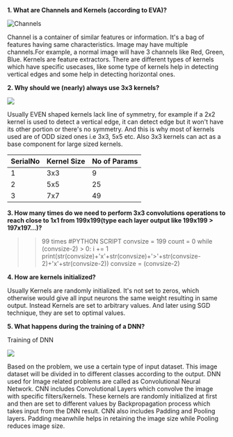 **1. What are Channels and Kernels (according to EVA)?**

![Channels](https://www.kdnuggets.com/wp-content/uploads/image-data-analysis.jpg)


Channel is a container of similar features or information. It's a bag of features having same characteristics. Image may have multiple channels.For example, a normal image will have 3 channels like Red, Green, Blue.
Kernels are feature extractors. There are different types of kernels which have specific usecases, like some type of kernels help in detecting vertical edges and some help in detecting horizontal ones.

**2. Why should we (nearly) always use 3x3 kernels?**

![](https://images1.programmersought.com/213/00/00a8576d530c7c045a288c3dbd00f065.png)

Usually EVEN shaped kernels lack line of symmetry, for example if a 2x2 kernel is used to detect a vertical edge, it can detect edge but it won't have its other portion or there's no symmetry. And this is why most of kernels used are of ODD sized ones i.e 3x3, 5x5 etc. Also 3x3 kernels can act as a base component for large sized kernels. 


|SerialNo |Kernel Size   |No of Params   |  
|---|---|---|
|1   |3x3   |9   |  
|2   |5x5   |25   |
|3   |7x7   |49   |      



**3. How many times do we need to perform 3x3 convolutions operations to reach close to 1x1 from 199x199(type each layer output like 199x199 > 197x197...)?**

>> 99 times
#PYTHON SCRIPT
convsize = 199
count = 0
while (convsize-2) > 0:
	i += 1
	print(str(convsize)+'x'+str(convsize)+'>'+str(convsize-2)+'x'+str(convsize-2))
	convsize = (convsize-2)


**4. How are kernels initialized?**

Usually Kernels are randomly initialized. It's not set to zeros, which otherwise would give all input neurons the same weight resulting in same output. Instead Kernels are set to arbitrary values. And later using SGD technique, they are set to optimal values. 

**5. What happens during the training of a DNN?**

Training of DNN

![](https://databricks.com/wp-content/uploads/2019/02/neural1.jpg)

Based on the problem, we use a certain type of input dataset. This image dataset will be divided in to different classes according to the output. DNN used for Image related problems are called as Convolutional Neural Network. CNN includes Convolutional Layers which convolve the image with specific filters/kernels. These kernels are randomly initialized at first and then are set to different values by Backpropagation process which takes input from the DNN result. CNN also includes Padding and Pooling layers. Padding meanwhile helps in retaining the image size while Pooling reduces image size. 
	


